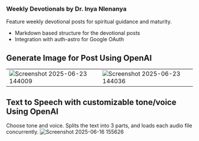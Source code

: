 ### Weekly Devotionals by Dr. Inya Nlenanya

Feature weekly devotional posts for spiritual guidance and maturity.
- Markdown based structure for the devotional posts
- Integration with auth-astro for Google OAuth

## Generate Image for Post Using OpenAI
|     |  |
| -------- | ------- |
|![Screenshot 2025-06-23 144009](https://github.com/user-attachments/assets/94564c2e-64b3-45e6-b9e4-c51acae939aa)|![Screenshot 2025-06-23 144036](https://github.com/user-attachments/assets/a13d7369-bc84-4895-880c-1e66da17c777)


## Text to Speech with customizable tone/voice Using OpenAI
Choose tone and voice. Splits the text into 3 parts, and loads each audio file concurrently.
![Screenshot 2025-06-16 155626](https://github.com/user-attachments/assets/5b0bdb5a-9c38-45b1-9913-267c17e80055)
